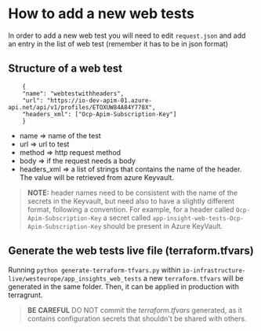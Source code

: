 # How to add a new web tests

In order to add a new web test you will need to edit `request.json` and add an entry in the list of web test (remember it has to be in json format)

## Structure of a web test

```
    {
	"name": "webtestwithheaders",
	"url": "https://io-dev-apim-01.azure-api.net/api/v1/profiles/ETOXUW84A84Y778X",
	"headers_xml": ["Ocp-Apim-Subscription-Key"]
    }
```

* name        => name of the test
* url         => url to test
* method      => http request method
* body        => if the request needs a body
* headers_xml => a list of strings that contains the name of the header. The value will be retrieved from azure Keyvault.

>**NOTE:** header names need to be consistent with the name of the secrets in the Keyvault, but need also to have a slightly different format, following a convention. For example, for a header called `Ocp-Apim-Subscription-Key` a secret called `app-insight-web-tests-Ocp-Apim-Subscription-Key` should be present in Azure KeyVault.

## Generate the web tests live file (terraform.tfvars)

Running `python generate-terraform-tfvars.py` within `io-infrastructure-live/westeurope/app_insights_web_tests` a new `terraform.tfvars` will be generated in the same folder. Then, it can be applied in production with terragrunt.

>**BE CAREFUL** DO NOT commit the *terraform.tfvars* generated, as it contains configuration secrets that shouldn't be shared with others.
